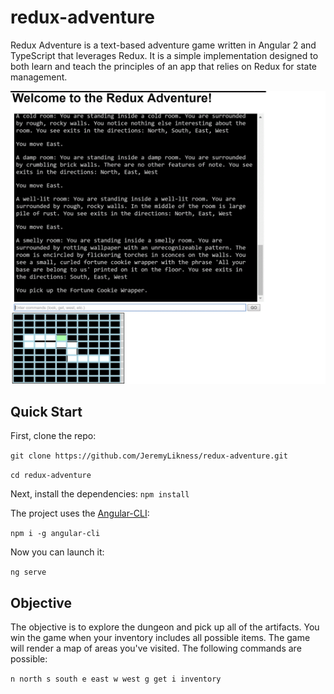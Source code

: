 # redux-adventure

Redux Adventure is a text-based adventure game written in Angular 2 and TypeScript that leverages Redux. It is a simple implementation designed to both learn and teach the principles of an app that relies on Redux for state management.

![Redux Adventure](./thumbnail.gif)

## Quick Start 

First, clone the repo: 

`git clone https://github.com/JeremyLikness/redux-adventure.git`

`cd redux-adventure` 

Next, install the dependencies: 
`npm install` 

The project uses the [Angular-CLI](http://developer.telerik.com/featured/rapid-cross-platform-development-angular-2-cli/):

`npm i -g angular-cli` 

Now you can launch it:

`ng serve` 

## Objective 

The objective is to explore the dungeon and pick up all of the artifacts. You win the game when your inventory includes all possible items. The game will render a map of areas you've visited. The following commands are possible: 

`n north s south e east w west g get i inventory`

